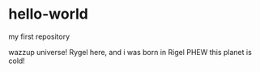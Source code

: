 # hello-world
my first repository

wazzup universe! Rygel here, and i was born in Rigel
PHEW this planet is cold!
